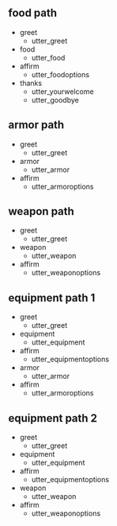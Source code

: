 ## food path
* greet
  - utter_greet
* food
  - utter_food
* affirm
  - utter_foodoptions
* thanks
  - utter_yourwelcome
  - utter_goodbye

## armor path
* greet
  - utter_greet
* armor
  - utter_armor
* affirm
  - utter_armoroptions

## weapon path
* greet
  - utter_greet
* weapon
  - utter_weapon
* affirm
  - utter_weaponoptions

## equipment path 1
* greet
  - utter_greet
* equipment
  - utter_equipment
* affirm
  - utter_equipmentoptions
* armor
  - utter_armor
* affirm
  - utter_armoroptions

## equipment path 2
* greet
  - utter_greet
* equipment
  - utter_equipment
* affirm
  - utter_equipmentoptions
* weapon
  - utter_weapon
* affirm
  - utter_weaponoptions
